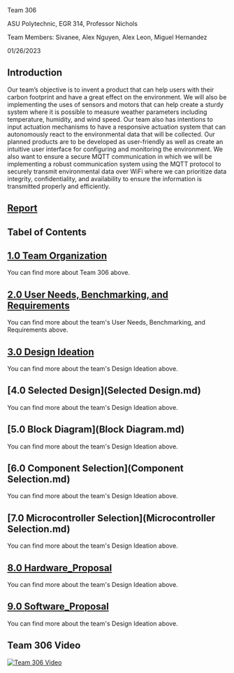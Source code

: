 Team 306

ASU Polytechnic, EGR 314, Professor Nichols <r>

Team Members: 
Sivanee, Alex Nguyen, Alex Leon, Miguel Hernandez

01/26/2023


**Introduction**
---
Our team’s objective is to invent a product that can help users with their carbon footprint and have a great effect on the environment. We will also be implementing the uses of sensors and motors that can help create a sturdy system where it is possible to measure weather parameters including temperature, humidity, and wind speed. Our team also has intentions to input actuation mechanisms to have a responsive actuation system that can autonomously react to the environmental data that will be collected. Our planned products are to be developed as user-friendly as well as create an intuitive user interface for configuring and monitoring the environment. We also want to ensure a secure MQTT communication in which we will be implementing a robust communication system using the MQTT protocol to securely transmit environmental data over WiFi where we can prioritize data integrity, confidentiality, and availability to ensure the information is transmitted properly and efficiently.

## [Report](Report.md)
  
**Tabel of Contents**
  ---
## [1.0 Team Organization](Team_Organization.md)
You can find more about Team 306 above. 
## [2.0 User Needs, Benchmarking, and Requirements](UserNeeds_Benchmarking_and_Requirements.md)
You can find more about the team's User Needs, Benchmarking, and Requirements above.
## [3.0 Design Ideation](Design_Ideation.md)
You can find more about the team's Design Ideation above.
## [4.0 Selected Design](Selected Design.md)
You can find more about the team's Design Ideation above.
## [5.0 Block Diagram](Block Diagram.md)
You can find more about the team's Design Ideation above.
## [6.0 Component Selection](Component Selection.md)
You can find more about the team's Design Ideation above.
## [7.0 Microcontroller Selection](Microcontroller Selection.md)
You can find more about the team's Design Ideation above.
## [8.0 Hardware_Proposal](Hardware_Proposal.md)
You can find more about the team's Design Ideation above.
## [9.0 Software_Proposal](Software_Proposal.md)
You can find more about the team's Design Ideation above.


## Team 306 Video

[![Team 306 Video](http://img.youtube.com/vi/Inl4mMgCcvc/0.jpg)](https://www.youtube.com/watch?v=Inl4mMgCcvc "Team 306 Video")

